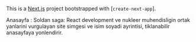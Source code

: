 This is a [Next.js](https://nextjs.org/) project bootstrapped with [`create-next-app`].

Anasayfa :
Soldan saga: React development ve nukleer muhendisligin ortak yanlarini vurgulayan site simgesi ve isim soyadi ayrintisi, tiklanabilir anasayfaya yonlendirir.
